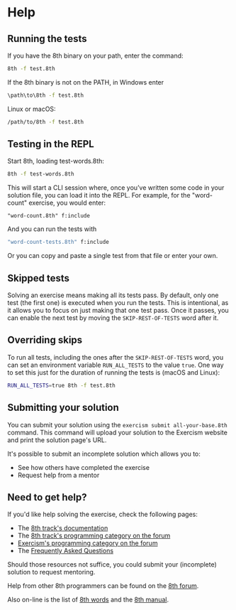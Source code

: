 # Help

## Running the tests

If you have the 8th binary on your path, enter the command:

```bash
8th -f test.8th
```

If the 8th binary is not on the PATH, in Windows enter

```cmd
\path\to\8th -f test.8th
```

Linux or macOS:

```bash
/path/to/8th -f test.8th
```

## Testing in the REPL

Start 8th, loading test-words.8th: 

```sh
8th -f test-words.8th
```

This will start a CLI session where, once you’ve written some code in your solution file, you can load it into the REPL.
For example, for the "word-count" exercise, you would enter:

```8th
"word-count.8th" f:include
```

And you can run the tests with 
```sh
"word-count-tests.8th" f:include
```

Or you can copy and paste a single test from that file or enter your own. 

## Skipped tests

Solving an exercise means making all its tests pass.
By default, only one test (the first one) is executed when you run the tests.
This is intentional, as it allows you to focus on just making that one test pass.
Once it passes, you can enable the next test by moving the `SKIP-REST-OF-TESTS` word after it.

## Overriding skips

To run all tests, including the ones after the `SKIP-REST-OF-TESTS` word, you can set an environment variable `RUN_ALL_TESTS` to the value `true`. 
One way to set this just for the duration of running the tests is (macOS and Linux):

```bash
RUN_ALL_TESTS=true 8th -f test.8th
```

## Submitting your solution

You can submit your solution using the `exercism submit all-your-base.8th` command.
This command will upload your solution to the Exercism website and print the solution page's URL.

It's possible to submit an incomplete solution which allows you to:

- See how others have completed the exercise
- Request help from a mentor

## Need to get help?

If you'd like help solving the exercise, check the following pages:

- The [8th track's documentation](https://exercism.org/docs/tracks/8th)
- The [8th track's programming category on the forum](https://forum.exercism.org/c/programming/8th)
- [Exercism's programming category on the forum](https://forum.exercism.org/c/programming/5)
- The [Frequently Asked Questions](https://exercism.org/docs/using/faqs)

Should those resources not suffice, you could submit your (incomplete) solution to request mentoring.

Help from other 8th programmers can be found on the [8th forum](https://8th-dev.com/forum/).

Also on-line is the list of [8th words](https://8th-dev.com/words.html) and the [8th manual](https://8th-dev.com/manual.html).